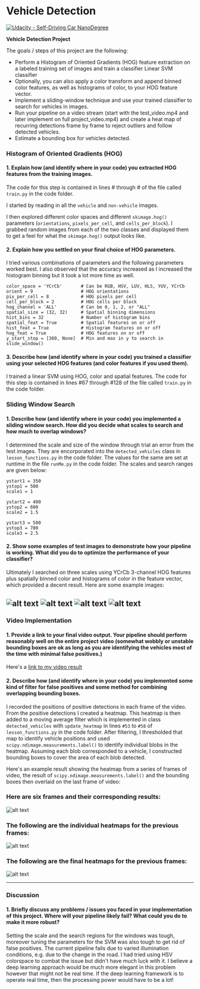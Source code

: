 # Vehicle Detection
[![Udacity - Self-Driving Car NanoDegree](https://s3.amazonaws.com/udacity-sdc/github/shield-carnd.svg)](http://www.udacity.com/drive)

**Vehicle Detection Project**

The goals / steps of this project are the following:

* Perform a Histogram of Oriented Gradients (HOG) feature extraction on a labeled training set of images and train a classifier Linear SVM classifier
* Optionally, you can also apply a color transform and append binned color features, as well as histograms of color, to your HOG feature vector. 
* Implement a sliding-window technique and use your trained classifier to search for vehicles in images.
* Run your pipeline on a video stream (start with the test_video.mp4 and later implement on full project_video.mp4) and create a heat map of recurring detections frame by frame to reject outliers and follow detected vehicles.
* Estimate a bounding box for vehicles detected.

[//]: # (Image References)
[image1]: ./examples/car_not_car.png
[image2]: ./examples/HOG_example.jpg
[image3]: ./examples/sliding_windows.jpg
[image4]: ./examples/sliding_window.jpg
[image6]: ./examples/labels_map.png
[image7]: ./examples/output_bboxes.png
[video1]: ./output_video.mp4

[test1]: ./output_images/test1.png
[test2]: ./output_images/test2.png
[test3]: ./output_images/test3.png
[test4]: ./output_images/test4.png
[frames]: ./output_images/frames.png
[fheat]: ./output_images/f_heat.png
[heat]: ./output_images/heat.png


### Histogram of Oriented Gradients (HOG)

#### 1. Explain how (and identify where in your code) you extracted HOG features from the training images.

The code for this step is contained in lines # through # of the file called `train.py` in the code folder.  

I started by reading in all the `vehicle` and `non-vehicle` images.

I then explored different color spaces and different `skimage.hog()` parameters (`orientations`, `pixels_per_cell`, and `cells_per_block`).  I grabbed random images from each of the two classes and displayed them to get a feel for what the `skimage.hog()` output looks like.

#### 2. Explain how you settled on your final choice of HOG parameters.

I tried various combinations of parameters and the following parameters worked best. I also observed that the accuracy increased as I increased the histogram binning but it took a lot more time as well.

```
color_space = 'YCrCb'       # Can be RGB, HSV, LUV, HLS, YUV, YCrCb
orient = 9                  # HOG orientations
pix_per_cell = 8            # HOG pixels per cell
cell_per_block = 2          # HOG cells per block
hog_channel = 'ALL'         # Can be 0, 1, 2, or "ALL"
spatial_size = (32, 32)     # Spatial binning dimensions
hist_bins = 32              # Number of histogram bins
spatial_feat = True         # Spatial features on or off
hist_feat = True            # Histogram features on or off
hog_feat = True             # HOG features on or off
y_start_stop = [360, None]  # Min and max in y to search in slide_window()
```

#### 3. Describe how (and identify where in your code) you trained a classifier using your selected HOG features (and color features if you used them).

I trained a linear SVM using HOG, color and spatial features. The code for this step is contained in lines #67 through #128 of the file called `train.py` in the code folder. 

### Sliding Window Search

#### 1. Describe how (and identify where in your code) you implemented a sliding window search.  How did you decide what scales to search and how much to overlap windows?

I determined the scale and size of the window through trial an error from the test images. They are encorporated into the `detected_vehicles` class in `lesson_functions.py` in the code folder. The values for the same are set at runtime in the file `runMe.py` in the code folder. The scales and search ranges are given below:
```
ystart1 = 350
ystop1 = 500
scale1 = 1

ystart2 = 400
ystop2 = 600
scale2 = 1.5

ystart3 = 500
ystop3 = 700
scale3 = 2.5
```

#### 2. Show some examples of test images to demonstrate how your pipeline is working.  What did you do to optimize the performance of your classifier?

Ultimately I searched on three scales using YCrCb 3-channel HOG features plus spatially binned color and histograms of color in the feature vector, which provided a decent result.  Here are some example images:

![alt text][test1]
![alt text][test2]
![alt text][test3]
![alt text][test4]
---

### Video Implementation

#### 1. Provide a link to your final video output.  Your pipeline should perform reasonably well on the entire project video (somewhat wobbly or unstable bounding boxes are ok as long as you are identifying the vehicles most of the time with minimal false positives.)
Here's a [link to my video result](./project_video.mp4)


#### 2. Describe how (and identify where in your code) you implemented some kind of filter for false positives and some method for combining overlapping bounding boxes.

I recorded the positions of positive detections in each frame of the video. From the positive detections I created a heatmap. This heatmap is then added to a moving average filter which is implemented in class `detected_vehicles` with `update_heatmap` in lines `#53` to `#58` of `lesson_functions.py` in the code folder. After filtering, I thresholded that map to identify vehicle positions and used `scipy.ndimage.measurements.label()` to identify individual blobs in the heatmap. Assuming each blob corresponded to a vehicle, I constructed bounding boxes to cover the area of each blob detected.  

Here's an example result showing the heatmap from a series of frames of video, the result of `scipy.ndimage.measurements.label()` and the bounding boxes then overlaid on the last frame of video:

### Here are six frames and their corresponding results:

![alt text][frames]

### The following are the individual heatmaps for the previous frames:
![alt text][heat]

### The following are the final heatmaps for the previous frames:
![alt text][fheat]

---

### Discussion

#### 1. Briefly discuss any problems / issues you faced in your implementation of this project.  Where will your pipeline likely fail?  What could you do to make it more robust?

Setting the scale and the search regions for the windows was tough, moreover tuning the parameters for the SVM was also tough to get rid of false positives. The current pipeline fails due to varied illumination conditions, e.g. due to the change in the road. I had tried using HSV colorspace to combat the issue but didn't have much luck with it. I believe a deep learning approach would be much more elegant in this problem however that might not be real time. If the deep learning framework is to operate real time, then the processing power would have to be a lot!

